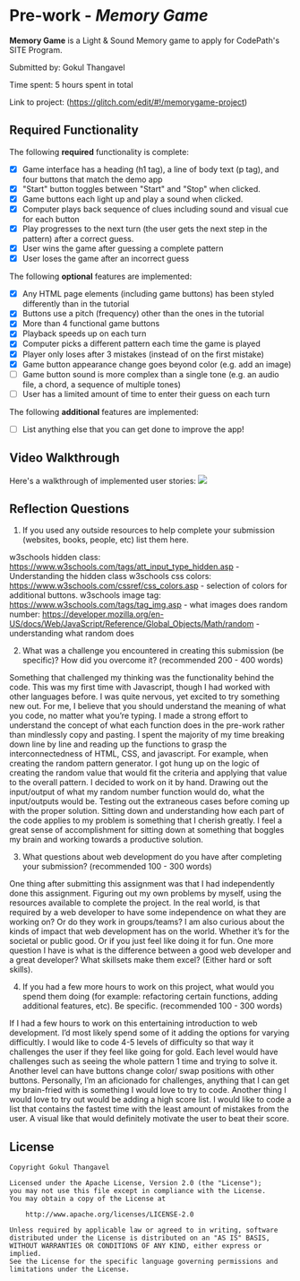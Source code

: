 # Pre-work - *Memory Game*

**Memory Game** is a Light & Sound Memory game to apply for CodePath's SITE Program. 

Submitted by: Gokul Thangavel

Time spent: 5 hours spent in total

Link to project: (https://glitch.com/edit/#!/memorygame-project)

## Required Functionality

The following **required** functionality is complete:

* [x] Game interface has a heading (h1 tag), a line of body text (p tag), and four buttons that match the demo app
* [x] "Start" button toggles between "Start" and "Stop" when clicked. 
* [x] Game buttons each light up and play a sound when clicked. 
* [x] Computer plays back sequence of clues including sound and visual cue for each button
* [x] Play progresses to the next turn (the user gets the next step in the pattern) after a correct guess. 
* [x] User wins the game after guessing a complete pattern
* [x] User loses the game after an incorrect guess

The following **optional** features are implemented:

* [x] Any HTML page elements (including game buttons) has been styled differently than in the tutorial
* [x] Buttons use a pitch (frequency) other than the ones in the tutorial
* [x] More than 4 functional game buttons
* [x] Playback speeds up on each turn
* [x] Computer picks a different pattern each time the game is played
* [x] Player only loses after 3 mistakes (instead of on the first mistake)
* [x] Game button appearance change goes beyond color (e.g. add an image)
* [ ] Game button sound is more complex than a single tone (e.g. an audio file, a chord, a sequence of multiple tones)
* [ ] User has a limited amount of time to enter their guess on each turn

The following **additional** features are implemented:

- [ ] List anything else that you can get done to improve the app!

## Video Walkthrough

Here's a walkthrough of implemented user stories:
![](https://i.imgur.com/XwL0htD.gif)


## Reflection Questions
1. If you used any outside resources to help complete your submission (websites, books, people, etc) list them here. 

w3schools hidden class: https://www.w3schools.com/tags/att_input_type_hidden.asp - Understanding the hidden class
w3schools css colors: https://www.w3schools.com/cssref/css_colors.asp - selection of colors for additional buttons.
w3schools image tag: https://www.w3schools.com/tags/tag_img.asp - what images does
random number: https://developer.mozilla.org/en-US/docs/Web/JavaScript/Reference/Global_Objects/Math/random - understanding what random does

2. What was a challenge you encountered in creating this submission (be specific)? How did you overcome it? (recommended 200 - 400 words) 

Something that challenged my thinking was the functionality behind the code. This was my first time with Javascript, though I had worked with other languages before. I was quite nervous, yet excited to try something new out. 
For me, I believe that you should understand the meaning of what you code, no matter what you’re typing. 
I made a strong effort to understand the concept of what each function does in the pre-work rather than mindlessly copy and pasting. 
I spent the majority of my time breaking down line by line and reading up the functions to grasp the interconnectedness of HTML, CSS, and javascript. 
For example, when creating the random pattern generator. I got hung up on the logic of creating the random value that would fit the criteria and applying that value to the overall pattern. 
I decided to work on it by hand. Drawing out the input/output of what my random number function would do, what the input/outputs would be. 
Testing out the extraneous cases before coming up with the proper solution. Sitting down and understanding how each part of the code applies to my problem is something that I cherish greatly. 
I feel a great sense of accomplishment for sitting down at something that boggles my brain and working towards a productive solution. 

3. What questions about web development do you have after completing your submission? (recommended 100 - 300 words) 

One thing after submitting this assignment was that I had independently done this assignment. Figuring out my own problems by myself, using the resources available to complete the project. 
In the real world, is that required by a web developer to have some independence on what they are working on? Or do they work in groups/teams? 
I am also curious about the kinds of impact that web development has on the world. Whether it’s for the societal or public good. Or if you just feel like doing it for fun.
One more question I have is what is the difference between a good web developer and a great developer? What skillsets make them excel? (Either hard or soft skills).

4. If you had a few more hours to work on this project, what would you spend them doing (for example: refactoring certain functions, adding additional features, etc). Be specific. (recommended 100 - 300 words) 

If I had a few hours to work on this entertaining introduction to web development. I’d most likely spend some of it adding the options for varying difficultly. 
I would like to code 4-5 levels of difficulty so that way it challenges the user if they feel like going for gold. 
Each level would have challenges such as seeing the whole pattern 1 time and trying to solve it. 
Another level can have buttons change color/ swap positions with other buttons. 
Personally, I’m an aficionado for challenges, anything that I can get my brain-fried with is something I would love to try to code. 
Another thing I would love to try out would be adding a high score list. 
I would like to code a list that contains the fastest time with the least amount of mistakes from the user. 
A visual like that would definitely motivate the user to beat their score.



## License

    Copyright Gokul Thangavel

    Licensed under the Apache License, Version 2.0 (the "License");
    you may not use this file except in compliance with the License.
    You may obtain a copy of the License at

        http://www.apache.org/licenses/LICENSE-2.0

    Unless required by applicable law or agreed to in writing, software
    distributed under the License is distributed on an "AS IS" BASIS,
    WITHOUT WARRANTIES OR CONDITIONS OF ANY KIND, either express or implied.
    See the License for the specific language governing permissions and
    limitations under the License.

